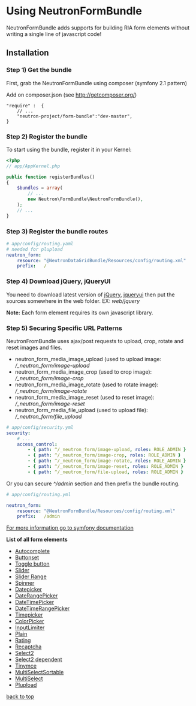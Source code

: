 Using NeutronFormBundle
===========================
<a name="top"></a>
NeutronFormBundle adds supports for building RIA form elements without writing a single line of javascript code!

<a name="installation"></a>

## Installation

### Step 1) Get the bundle

First, grab the  NeutronFormBundle using composer (symfony 2.1 pattern)

Add on composer.json (see http://getcomposer.org/)

    "require" :  {
        // ...
        "neutron-project/form-bundle":"dev-master",
    }

### Step 2) Register the bundle

To start using the bundle, register it in your Kernel:

``` php
<?php
// app/AppKernel.php

public function registerBundles()
{
    $bundles = array(
        // ...
        new Neutron\FormBundle\NeutronFormBundle(),
    );
    // ...
}
```
### Step 3) Register the bundle routes

``` yaml
# app/config/routing.yaml
# needed for plupload
neutron_form:
    resource: "@NeutronDataGridBundle/Resources/config/routing.xml"
    prefix:   / 
```

### Step 4) Download jQuery, jQueryUI 

You need to download latest version of [jQuery](http://jquery.com/), [jqueryui](http://jqueryui.com/) 
then put the sources somewhere in the web folder. EX: *web/jquery*

**Note:** Each form element requires its own javascript library.

### Step 5) Securing Specific URL Patterns

NeutronFromBundle uses ajax/post requests to upload, crop, rotate and reset images and files.

- neutron_form_media_image_upload (used to upload image: */_neutron_form/image-upload*  
- neutron_form_media_image_crop (used to crop image): */_neutron_form/image-crop* 
- neutron_form_media_image_rotate (used to rotate image): */_neutron_form/image-rotate* 
- neutron_form_media_image_reset (used to reset image): */_neutron_form/image-reset* 
- neutron_form_media_file_upload (used to upload file): */_neutron_form/file_upload* 

``` yaml
# app/config/security.yml
security:
    # ...
    access_control:
        - { path: ^/_neutron_form/image-upload, roles: ROLE_ADMIN }
        - { path: ^/_neutron_form/image-crop, roles: ROLE_ADMIN }
        - { path: ^/_neutron_form/image-rotate, roles: ROLE_ADMIN }
        - { path: ^/_neutron_form/image-reset, roles: ROLE_ADMIN }
        - { path: ^/_neutron_form/file-upload, roles: ROLE_ADMIN }
```
Or you can secure *^/admin* section and then prefix the bundle routing.

``` yaml
# app/config/routing.yml

neutron_form:
    resource: "@NeutronFormBundle/Resources/config/routing.xml"
    prefix:   /admin

```
[For more information go to symfony documentation](http://symfony.com/doc/current/book/security.html#securing-specific-url-patterns)

<a name="list"></a>
**List of all form elements**

* [Autocomplete](autocomplete.md)
* [Buttonset](buttonset.md)
* [Toggle button](toggle_button.md)
* [Slider](slider.md)
* [Slider Range](slider_range.md)
* [Spinner](spinner.md)
* [Datepicker](datepicker.md)
* [DateRangePicker](daterangepicker.md)
* [DateTimePicker](datetimepicker.md)
* [DateTimeRangePicker](datetimerangepicker.md)
* [Timepicker](timepicker.md)
* [ColorPicker](colorpicker.md)
* [InputLimiter](inputlimiter.md)
* [Plain](plain.md)
* [Rating](rating.md)
* [Recaptcha](recaptcha.md)
* [Select2](select2.md)
* [Select2 dependent](select2_dependent.md)
* [Tinymce](tinymce.md)
* [MultiSelectSortable](multi_select_sortable.md)
* [MultiSelect](multi_select.md)
* [Plupload](plupload.md)

[back to top](#top)